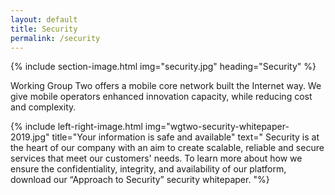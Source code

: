```yaml
---
layout: default
title: Security
permalink: /security
---
```


{% include section-image.html img="security.jpg" heading="Security" %}

<p class="landing-text">
    Working Group Two offers a mobile core network built the Internet way.
    We give mobile operators enhanced innovation capacity, while reducing cost and complexity.
</p>

{% include left-right-image.html img="wgtwo-security-whitepaper-2019.jpg" title="Your information is safe and available" text="
    Security is at the heart of our company with an aim to create scalable, reliable and secure services that meet our customers' needs. To learn more about how we ensure the confidentiality, integrity, and availability of our platform, download our “Approach to Security” security whitepaper.
"%}
